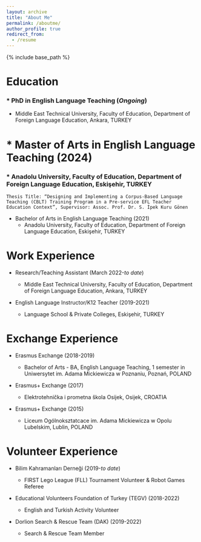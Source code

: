 ```yaml
---
layout: archive
title: "About Me"
permalink: /aboutme/
author_profile: true
redirect_from:
  - /resume
---
```


{% include base_path %}

# Education
### * PhD in English Language Teaching (<var>Ongoing</var>)
  * Middle East Technical University, Faculty of Education, Department of Foreign Language Education, Ankara, TURKEY


# * Master of Arts in English Language Teaching (2024)
###   * Anadolu University, Faculty of Education, Department of Foreign Language Education, Eskişehir, TURKEY
    Thesis Title: “Designing and Implementing a Corpus-Based Language Teaching (CBLT) Training Program in a Pre-service EFL Teacher Education Context”, Supervisor: Assoc. Prof. Dr. S. İpek Kuru Gönen

  
* Bachelor of Arts in English Language Teaching (2021)
  * Anadolu University, Faculty of Education, Department of Foreign Language Education, Eskişehir, TURKEY



Work Experience
======
* Research/Teaching Assistant (March 2022-<var>to date</var>)
  * Middle East Technical University, Faculty of Education, Department of Foreign Language Education, Ankara, TURKEY

    
* English Language Instructor/K12 Teacher (2019-2021)
  * Language School & Private Colleges, Eskişehir, TURKEY



Exchange Experience
======
* Erasmus Exchange (2018-2019)
  * Bachelor of Arts - BA, English Language Teaching, 1 semester in Uniwersytet im. Adama Mickiewicza w Poznaniu, Poznań, POLAND

* Erasmus+ Exchange (2017)
  * Elektrotehnička i prometna škola Osijek, Osijek, CROATIA
    
* Erasmus+ Exchange (2015)
  * Liceum Ogólnoksztatcace im. Adama Mickiewicza w Opolu Lubelskim, Lublin, POLAND
  



Volunteer Experience
======
* Bilim Kahramanları Derneği (2019-<var>to date</var>)
  * FIRST Lego League (FLL) Tournament Volunteer & Robot Games Referee 

* Educational Volunteers Foundation of Turkey (TEGV) (2018-2022)
  * English and Turkish Activity Volunteer
    
* Dorlion Search & Rescue Team (DAK) (2019-2022)
  * Search & Rescue Team Member

